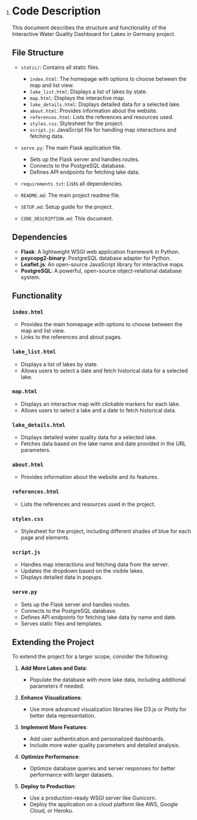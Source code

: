 1. # Code Description

   This document describes the structure and functionality of the Interactive Water Quality Dashboard for Lakes in Germany project.

   ## File Structure


   - `static/`: Contains all static files.

     - `index.html`: The homepage with options to choose between the map and list view.
     - `lake_list.html`: Displays a list of lakes by state.
     - `map.html`: Displays the interactive map.
     - `lake_details.html`: Displays detailed data for a selected lake.
     - `about.html`: Provides information about the website.
     - `references.html`: Lists the references and resources used.
     - `styles.css`: Stylesheet for the project.
     - `script.js`: JavaScript file for handling map interactions and fetching data.
   - `serve.py`: The main Flask application file.

     - Sets up the Flask server and handles routes.
     - Connects to the PostgreSQL database.
     - Defines API endpoints for fetching lake data.
   - `requirements.txt`: Lists all dependencies.
   - `README.md`: The main project readme file.
   - `SETUP.md`: Setup guide for the project.
   - `CODE_DESCRIPTION.md`: This document.

   ## Dependencies

   - **Flask**: A lightweight WSGI web application framework in Python.
   - **psycopg2-binary**: PostgreSQL database adapter for Python.
   - **Leaflet.js**: An open-source JavaScript library for interactive maps.
   - **PostgreSQL**: A powerful, open-source object-relational database system.

   ## Functionality

   ### `index.html`

   - Provides the main homepage with options to choose between the map and list view.
   - Links to the references and about pages.

   ### `lake_list.html`

   - Displays a list of lakes by state.
   - Allows users to select a date and fetch historical data for a selected lake.

   ### `map.html`

   - Displays an interactive map with clickable markers for each lake.
   - Allows users to select a lake and a date to fetch historical data.

   ### `lake_details.html`

   - Displays detailed water quality data for a selected lake.
   - Fetches data based on the lake name and date provided in the URL parameters.

   ### `about.html`

   - Provides information about the website and its features.

   ### `references.html`

   - Lists the references and resources used in the project.

   ### `styles.css`

   - Stylesheet for the project, including different shades of blue for each page and elements.

   ### `script.js`

   - Handles map interactions and fetching data from the server.
   - Updates the dropdown based on the visible lakes.
   - Displays detailed data in popups.

   ### `serve.py`

   - Sets up the Flask server and handles routes.
   - Connects to the PostgreSQL database.
   - Defines API endpoints for fetching lake data by name and date.
   - Serves static files and templates.

   ## Extending the Project

   To extend the project for a larger scope, consider the following:

   1. **Add More Lakes and Data**:

      - Populate the database with more lake data, including additional parameters if needed.
   2. **Enhance Visualizations**:

      - Use more advanced visualization libraries like D3.js or Plotly for better data representation.
   3. **Implement More Features**:

      - Add user authentication and personalized dashboards.
      - Include more water quality parameters and detailed analysis.
   4. **Optimize Performance**:

      - Optimize database queries and server responses for better performance with larger datasets.
   5. **Deploy to Production**:

      - Use a production-ready WSGI server like Gunicorn.
      - Deploy the application on a cloud platform like AWS, Google Cloud, or Heroku.
